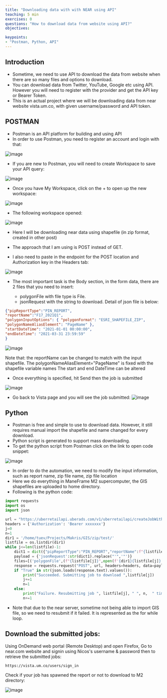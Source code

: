 ```yaml
---
title: "Downloading data with with NEAR using API"
teaching: 5 min
exercises: 0
questions: "How to download data from website using API?"
objectives:

keypoints:
- "Postman, Python, API"
---
```





## Introduction
- Sometime, we need to use API to download the data from website when there are so many files and options to download.
- You can download data from Twitter, YouTube, Google etc using API. However you will need to register with the provider and get the API key or Bearer Token.
- This is an actual project where we will be downloading data from near website vista.um.co, with given username/password and API token.

## POSTMAN

- Postman is an API platform for building and using API
- In order to use Postman, you need to register an account and login with that:

![image](https://user-images.githubusercontent.com/43855029/168138485-100c60bb-ffe6-4270-91e0-88bcf5c6130d.png)

- If you are new to Postman, you will need to create Workspace to save your API query:

![image](https://user-images.githubusercontent.com/43855029/168138620-ea97ac73-a6ee-4130-81e0-bd6cd50b84c9.png)

- Once you have My Workspace, click on the + to open up the new workspace:

![image](https://user-images.githubusercontent.com/43855029/168138778-adf0a92d-e308-46a8-bd89-1f18780099f7.png)

- The following workspace opened:

![image](https://user-images.githubusercontent.com/43855029/168138850-0c2e8a6e-e50e-4fe6-b6fa-15326784cc6c.png)

- Here I will be downloading near data using shapefile (in zip format, created in other post)

- The approach that I am using is POST instead of GET.
- I also need to paste in the endpoint for the POST location and Authorization key in the Headers tab:

![image](https://user-images.githubusercontent.com/43855029/168139485-2c7984e4-5099-4086-aee1-1ed12a970c63.png)

- The most important task is the Body section, in the form data, there are 2 files that you need to insert:

    + polygonFile with file type is File.
    + jsonRequest with the string to download. Detail of json file is below:

```json
{"pipReportType":"PIN_REPORT",
"reportName":"F17_2021Q1",
"polygonInputOptions": { "polygonFormat": "ESRI_SHAPEFILE_ZIP",
"polygonNameAliasElement": "PageName" },
"startDateTime": "2021-01-01 00:00:00",
"endDateTime": "2021-03-31 23:59:59"
}
```

![image](https://user-images.githubusercontent.com/43855029/168343025-30961336-e99a-4d72-94d0-3e5ee1c69319.png)


Note that: the reportName can be changed to match with the input shapefile.
The polygonNameAliasElement="PageName" is fixed with the shapefile variable names
The start and end DateTime can be altered

- Once everything is specified, hit Send then the job is submitted

![image](https://user-images.githubusercontent.com/43855029/168140571-8eb5be8a-88fb-43d1-ae92-ef80d0151186.png)

- Go back to Vista page and you will see the job submitted:
![image](https://user-images.githubusercontent.com/43855029/168140674-733120ad-5299-42d0-9558-6b7bef2cd2d5.png)


## Python
- Postman is free and simple to use to download data. However, it still requires manual import the shapefile and name changed for every download.
- Python script is generated to support mass downloading.
- To get the python script from Postman click on the link to open code snippet:

![image](https://user-images.githubusercontent.com/43855029/168147268-ab5b3f1b-496b-4e7a-9dcd-30ee77a3945e.png)

- In order to do the automation, we need to modify the input information, such as report name, zip file name, zip file location 
- Here we do everything in ManeFrame M2 supercomputer, the GIS shapefiles are uploaded to home directory.
- Following is the python code:

```python
import requests
import os
import json

url = "https://uberretailapi.uberads.com/v1/uberretailapi/createJobWithFile"
headers = {'Authorization': 'Bearer xxxxxxx'}    
j=0
n=1
dir1 = '/home/tuev/Projects/Makris/GIS/zip/test/'
listfile = os.listdir(dir1)
while j<=len(listfile)-1:    
    dict1 = dict({"pipReportType":"PIN_REPORT","reportName":f"{listfile[j]}","polygonInputOptions": { "polygonFormat": "ESRI_SHAPEFILE_ZIP","polygonNameAliasElement": "PageName" },"startDateTime": "2021-01-01 00:00:00","endDateTime": "2021-03-31 23:59:59"})
    payload = {'jsonRequest':str(dict1).replace("'",'"')}
    files=[('polygonFile',(f"{listfile[j]}",open(f'{dir1}{listfile[j]}','rb'),'application/zip'))]    
    response = requests.request("POST", url, headers=headers, data=payload, files=files)            
    if "True" in str(json.loads(response.text).values()):
        print("Succeeded. Submitting job to download ",listfile[j])
        j+=1
        n=1
    else:
        print("Failure. Resubmitting job ", listfile[j], " ", n,  " times")
        n+=1
```

- Note that due to the near server, sometime not being able to import GIS file, so we need to resubmit if it failed. It is represented as the for while loop.

## Download the submitted jobs:

Using OnDemand web portal (Remote Desktop) and open Firefox, 
Go to near.com website and signin using Nicos's username & password then to retrieve the submitted jobs:

```
https://vista.um.co/users/sign_in
```

Check if your job has spawned the report or not to download to M2 directory:

![image](https://user-images.githubusercontent.com/43855029/196506189-515b42bd-127d-4f0a-a0d3-c32b886cd66d.png)
